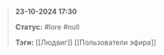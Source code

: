 > **23-10-2024 17:30**
> 
> **Статус:** #lore #null 
> 
> **Тэги:** [[Людвиг]] [[Пользователи эфира]]

